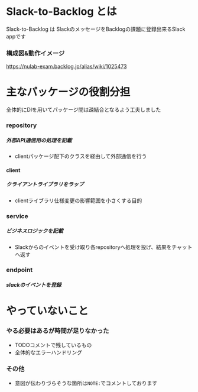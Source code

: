 
# Slack-to-Backlog とは
Slack-to-Backlog は SlackのメッセージをBacklogの課題に登録出来るSlack appです

### 構成図&動作イメージ
https://nulab-exam.backlog.jp/alias/wiki/1025473

# 主なパッケージの役割分担
全体的にDIを用いてパッケージ間は疎結合となるよう工夫しました

### repository
##### 外部API通信用の処理を記載
- clientパッケージ配下のクラスを経由して外部通信を行う

#### client
##### クライアントライブラリをラップ
- clientライブラリ仕様変更の影響範囲を小さくする目的

### service
##### ビジネスロジックを記載
- Slackからのイベントを受け取り各repositoryへ処理を投げ、結果をチャットへ返す

### endpoint
##### slackのイベントを登録

# やっていないこと
### やる必要はあるが時間が足りなかった
- TODOコメントで残しているもの
- 全体的なエラーハンドリング

### その他
- 意図が伝わりづらそうな箇所は`NOTE:`でコメントしております